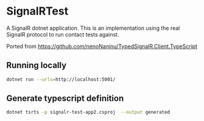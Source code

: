 # SignalRTest

A SignalR dotnet application. This is an implementation using the real SignalR protocol 
to run contact tests against. 

Ported from https://github.com/nenoNaninu/TypedSignalR.Client.TypeScript


## Running locally

```sh
dotnet run --urls=http://localhost:5001/
```

## Generate typescript definition

```sh
dotnet tsrts -p signalr-test-app2.csproj  --output generated
```


